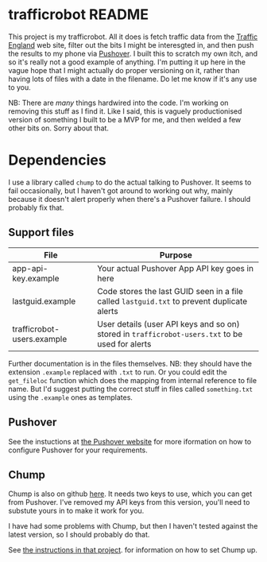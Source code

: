 # trafficrobot README

This project is my trafficrobot. All it does is fetch traffic data from
the [Traffic England](http://www.trafficengland.com/) web site, filter
out the bits I might be interesgted in, and then push the results to my
phone via [Pushover](http://www.pushover.net/). I built this to scratch
my own itch, and so it's really not a good example of anything. I'm
putting it up here in the vague hope that I might actually do proper
versioning on it, rather than having lots of files with a date in the
filename. Do let me know if it's any use to you.

NB: There are *many* things hardwired into the code. I'm working
on removing this stuff as I find it. Like I said, this is vaguely
productionised version of something I built to be a MVP for me, and then
welded a few other bits on.  Sorry about that.

# Dependencies

I use a library called `chump` to do the actual talking to Pushover. It
seems to fail occasionally, but I haven't got around to working out why,
mainly because it doesn't alert properly when there's a Pushover failure.
I should probably fix that.

## Support files

| File                       | Purpose                                                                                         |
| -------------------------- | ----------------------------------------------------------------------------------------------- |
| app-api-key.example        | Your actual Pushover App API key goes in here                                                   |
| lastguid.example           | Code stores the last GUID seen in a file called `lastguid.txt` to prevent duplicate alerts      |
| trafficrobot-users.example | User details (user API keys and so on) stored in `trafficrobot-users.txt` to be used for alerts |

Further documentation is in the files themselves. NB: they should have
the extension `.example` replaced with `.txt` to run. Or you could edit
the `get_fileloc` function which does the mapping from internal reference
to file name.  But I'd suggest putting the correct stuff in files called
`something.txt` using the `.example` ones as templates.

## Pushover

See the instuctions at [the Pushover website](http://www.pushover.net/)
for more iformation on how to configure Pushover for your requirements.

## Chump

Chump is also on github [here](https://github.com/karanlyons/chump).
It needs two keys to use, which you can get from Pushover. I've removed
my API keys from this version, you'll need to substute yours in to make
it work for you.

I have had some problems with Chump, but then I haven't tested against
the latest version, so I should probably do that.

See
[the instructions in that project](https://github.com/karanlyons/chump).
for information on how to set Chump up.

